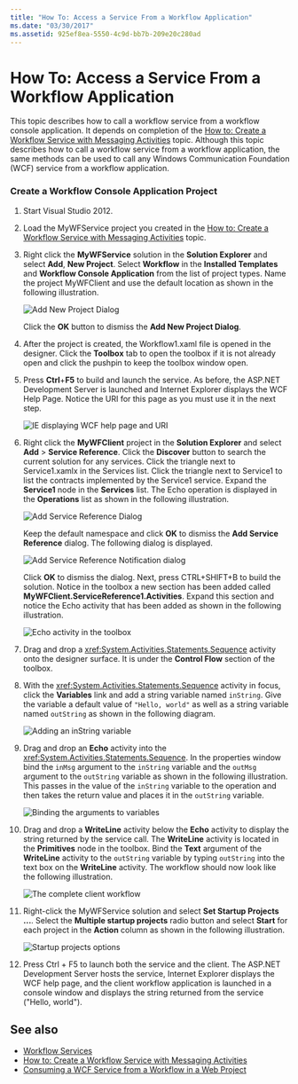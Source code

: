 ```yaml
---
title: "How To: Access a Service From a Workflow Application"
ms.date: "03/30/2017"
ms.assetid: 925ef8ea-5550-4c9d-bb7b-209e20c280ad
---
```

# How To: Access a Service From a Workflow Application
This topic describes how to call a workflow service from a workflow console application. It depends on completion of the [How to: Create a Workflow Service with Messaging Activities](how-to-create-a-workflow-service-with-messaging-activities.md) topic. Although this topic describes how to call a workflow service from a workflow application, the same methods can be used to call any Windows Communication Foundation (WCF) service from a workflow application.

### Create a Workflow Console Application Project

1. Start Visual Studio 2012.

2. Load the MyWFService project you created in the [How to: Create a Workflow Service with Messaging Activities](how-to-create-a-workflow-service-with-messaging-activities.md) topic.

3. Right click the **MyWFService** solution in the **Solution Explorer** and select **Add**, **New Project**. Select **Workflow** in the **Installed Templates** and **Workflow Console Application** from the list of project types. Name the project MyWFClient and use the default location as shown in the following illustration.

     ![Add New Project Dialog](./media/how-to-access-a-service-from-a-workflow-application/add-new-project-dialog.jpg)

     Click the **OK** button to dismiss the **Add New Project Dialog**.

4. After the project is created, the Workflow1.xaml file is opened in the designer. Click the **Toolbox** tab to open the toolbox if it is not already open and click the pushpin to keep the toolbox window open.

5. Press **Ctrl**+**F5** to build and launch the service. As before, the ASP.NET Development Server is launched and Internet Explorer displays the WCF Help Page. Notice the URI for this page as you must use it in the next step.

     ![IE displaying WCF help page and URI](./media/how-to-access-a-service-from-a-workflow-application/ie-wcf-help-page-uri.jpg)

6. Right click the **MyWFClient** project in the **Solution Explorer** and select **Add** > **Service Reference**. Click the **Discover** button to search the current solution for any services. Click the triangle next to Service1.xamlx in the Services list. Click the triangle next to Service1 to list the contracts implemented by the Service1 service. Expand the **Service1** node in the **Services** list. The Echo operation is displayed in the **Operations** list as shown in the following illustration.

     ![Add Service Reference Dialog](./media/how-to-access-a-service-from-a-workflow-application/add-service-reference.jpg)

     Keep the default namespace and click **OK** to dismiss the **Add Service Reference** dialog. The following dialog is displayed.

     ![Add Service Reference Notification dialog](./media/how-to-access-a-service-from-a-workflow-application/add-service-reference-dialog.jpg)

     Click **OK** to dismiss the dialog. Next, press CTRL+SHIFT+B to build the solution. Notice in the toolbox a new section has been added called **MyWFClient.ServiceReference1.Activities**. Expand this section and notice the Echo activity that has been added as shown in the following illustration.

     ![Echo activity in the toolbox](./media/how-to-access-a-service-from-a-workflow-application/echo-activity-toolbox.jpg)

7. Drag and drop a <xref:System.Activities.Statements.Sequence> activity onto the designer surface. It is under the **Control Flow** section of the toolbox.

8. With the <xref:System.Activities.Statements.Sequence> activity in focus, click the **Variables** link and add a string variable named `inString`. Give the variable a default value of `"Hello, world"` as well as a string variable named `outString` as shown in the following diagram.

     ![Adding an inString variable](./media/how-to-access-a-service-from-a-workflow-application/add-instring-variable.jpg)

9. Drag and drop an **Echo** activity into the <xref:System.Activities.Statements.Sequence>. In the properties window bind the `inMsg` argument to the `inString` variable and the `outMsg` argument to the `outString` variable as shown in the following illustration. This passes in the value of the `inString` variable to the operation and then takes the return value and places it in the `outString` variable.

     ![Binding the arguments to variables](./media/how-to-access-a-service-from-a-workflow-application/bind-arguments-variables.jpg)

10. Drag and drop a **WriteLine** activity below the **Echo** activity to display the string returned by the service call. The **WriteLine** activity is located in the **Primitives** node in the toolbox. Bind the **Text** argument of the **WriteLine** activity to the `outString` variable by typing `outString` into the text box on the **WriteLine** activity. The workflow should now look like the following illustration.

     ![The complete client workflow](./media/how-to-access-a-service-from-a-workflow-application/complete-client-workflow.jpg)

11. Right-click the MyWFService solution and select **Set Startup Projects ...**. Select the **Multiple startup projects** radio button and select **Start** for each project in the **Action** column as shown in the following illustration.

     ![Startup projects options](./media/how-to-access-a-service-from-a-workflow-application/startup-project-options.jpg)

12. Press Ctrl + F5 to launch both the service and the client. The ASP.NET Development Server hosts the service, Internet Explorer displays the WCF help page, and the client workflow application is launched in a console window and displays the string returned from the service ("Hello, world").

## See also

- [Workflow Services](workflow-services.md)
- [How to: Create a Workflow Service with Messaging Activities](how-to-create-a-workflow-service-with-messaging-activities.md)
- [Consuming a WCF Service from a Workflow in a Web Project](https://docs.microsoft.com/archive/blogs/endpoint/how-to-consume-a-wcf-service-from-a-wf4-workflow)
